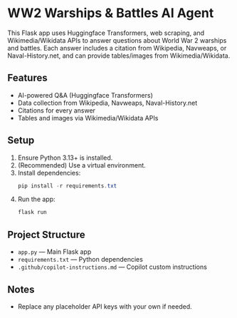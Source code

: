 # WW2 Warships & Battles AI Agent

This Flask app uses Huggingface Transformers, web scraping, and Wikimedia/Wikidata APIs to answer questions about World War 2 warships and battles. Each answer includes a citation from Wikipedia, Navweaps, or Naval-History.net, and can provide tables/images from Wikimedia/Wikidata.

## Features
- AI-powered Q&A (Huggingface Transformers)
- Data collection from Wikipedia, Navweaps, Naval-History.net
- Citations for every answer
- Tables and images via Wikimedia/Wikidata APIs

## Setup
1. Ensure Python 3.13+ is installed.
2. (Recommended) Use a virtual environment.
3. Install dependencies:
   ```powershell
   pip install -r requirements.txt
   ```
4. Run the app:
   ```powershell
   flask run
   ```

## Project Structure
- `app.py` — Main Flask app
- `requirements.txt` — Python dependencies
- `.github/copilot-instructions.md` — Copilot custom instructions

## Notes
- Replace any placeholder API keys with your own if needed.
